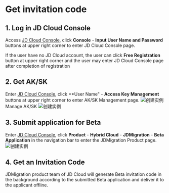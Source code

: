 
# Get invitation code
## 1. Log in JD Cloud Console

Access [JD Cloud Console](https://console.jdcloud.com), click **Console** - **Input User Name and Password** buttons at upper right corner to enter JD Cloud Console page.

If the user have no JD Cloud account, the user can click **Free Registration** button at upper right corner and the user may enter JD Cloud Console page after completion of registration

## 2. Get AK/SK
Enter [JD Cloud Console](https://console.jdcloud.com), click **User Name" - **Access Key Management** buttons at upper right corner to enter AK/SK Management page.
![创建实例](https://github.com/jdcloudcom/cn/blob/edit/image/JDFusion/yaoqingma-1.png)
Manage AK/SK
![创建实例](https://github.com/jdcloudcom/cn/blob/edit/image/JDFusion/yaoqingma-2.png)
## 3. Submit application for Beta
Enter [JD Cloud Console](https://console.jdcloud.com), click **Product** - **Hybrid Cloud** - **JDMigration** - **Beta Application** in the navigation bar to enter the JDMigration Product page.
![创建实例](https://github.com/jdcloudcom/cn/blob/edit/image/JDFusion/yaoqingma-3.png)
## 4. Get an Invitation Code
JDMigration product team of JD Cloud will generate Beta invitation code in the background according to the submitted Beta application and deliver it to the applicant offline.
